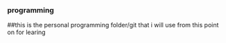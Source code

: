### programming
##this is the personal programming folder/git that i will use from this point on for learing
